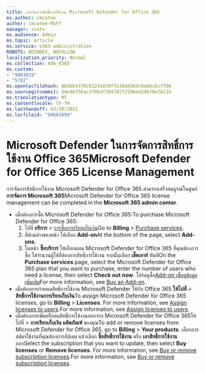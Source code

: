 ```yaml
---
title: การจัดการสิทธิ์การใช้งาน Microsoft Defender for Office 365
ms.author: cmcatee
author: cmcatee-MSFT
manager: scotv
ms.audience: Admin
ms.topic: article
ms.service: o365-administration
ROBOTS: NOINDEX, NOFOLLOW
localization_priority: Normal
ms.collection: Adm_O365
ms.custom:
- "9003019"
- "5782"
ms.openlocfilehash: 8bd6b4378c81241839ffe39dd36dc0a66c5c7f06
ms.sourcegitcommit: dde46756ac370b3f384702f259bed1dbf8e7611b
ms.translationtype: MT
ms.contentlocale: th-TH
ms.lasthandoff: 03/10/2021
ms.locfileid: "50601699"
---
```

# <a name="microsoft-defender-for-office-365-license-management"></a><span data-ttu-id="6a856-102">Microsoft Defender ในการจัดการสิทธิ์การใช้งาน Office 365</span><span class="sxs-lookup"><span data-stu-id="6a856-102">Microsoft Defender for Office 365 License Management</span></span>

<span data-ttu-id="6a856-103">การจัดการสิทธิ์การใช้งาน Microsoft Defender for Office 365 สามารถเสร็จสมบูรณ์ในศูนย์ **การจัดการ Microsoft 365**</span><span class="sxs-lookup"><span data-stu-id="6a856-103">Microsoft Defender for Office 365 license management can be completed in the  **Microsoft 365 admin center**.</span></span>

- <span data-ttu-id="6a856-104">เมื่อต้องการซื้อ Microsoft Defender for Office 365:</span><span class="sxs-lookup"><span data-stu-id="6a856-104">To purchase Microsoft Defender for Office 365:</span></span>
    1. <span data-ttu-id="6a856-105">ไปที่ **บริการ**  >  [การซื้อการเรียกเก็บเงิน](https://go.microsoft.com/fwlink/p/?linkid=868433)</span><span class="sxs-lookup"><span data-stu-id="6a856-105">Go to **Billing** > [Purchase services](https://go.microsoft.com/fwlink/p/?linkid=868433).</span></span>
    2. <span data-ttu-id="6a856-106">ที่ด้านล่างของหน้า ให้เลือก **Add-on**</span><span class="sxs-lookup"><span data-stu-id="6a856-106">At the bottom of the page, select **Add-ons**.</span></span>
    3. <span data-ttu-id="6a856-107">ในหน้า **ซื้อบริการ** ให้เลือกแผน Microsoft Defender for Office 365 ที่คุณต้องการซื้อ ใส่จํานวนผู้ใช้ที่ต้องการสิทธิ์การใช้งาน จากนั้นเลือก **เช็คเอาท์** ทันที</span><span class="sxs-lookup"><span data-stu-id="6a856-107">On the **Purchase services** page, select the Microsoft Defender for Office 365 plan that you want to purchase, enter the number of users who need a license, then select **Check out now**.</span></span> <span data-ttu-id="6a856-108">โปรดดูซื้อ[Add-on เพื่อดูข้อมูลเพิ่มเติม](https://docs.microsoft.com/microsoft-365/commerce/buy-or-edit-an-add-on)</span><span class="sxs-lookup"><span data-stu-id="6a856-108">For more information, see [Buy an Add-on](https://docs.microsoft.com/microsoft-365/commerce/buy-or-edit-an-add-on).</span></span>
- <span data-ttu-id="6a856-109">เมื่อต้องการกําหนดสิทธิ์การใช้งาน Microsoft Defender ให้กับ Office 365 **ให้ไปที่**  >  **สิทธิ์การใช้งานการเรียกเก็บเงิน**</span><span class="sxs-lookup"><span data-stu-id="6a856-109">To assign Microsoft Defender for Office 365 licenses, go to **Billing** > **Licenses**.</span></span> <span data-ttu-id="6a856-110">For more information, see [Assign licenses to users](https://docs.microsoft.com/microsoft-365/admin/manage/assign-licenses-to-users).</span><span class="sxs-lookup"><span data-stu-id="6a856-110">For more information, see [Assign licenses to users](https://docs.microsoft.com/microsoft-365/admin/manage/assign-licenses-to-users).</span></span>
- <span data-ttu-id="6a856-111">เมื่อต้องการเพิ่มหรือลบสิทธิ์การใช้งานออกจาก Microsoft Defender for Office 365ให้ไปที่  >  **การเรียกเก็บเงิน ผลิตภัณฑ์** ของคุณ</span><span class="sxs-lookup"><span data-stu-id="6a856-111">To add or remove licenses from Microsoft Defender for Office 365, go to **Billing** > **Your products**.</span></span> <span data-ttu-id="6a856-112">เลือกการสมัครใช้งานที่คุณต้องการอัปเดต แล้วเลือก **ซื้อสิทธิ์การใช้งาน** หรือ **เอาสิทธิ์การใช้งาน** ออก</span><span class="sxs-lookup"><span data-stu-id="6a856-112">Select the subscription that you want to update, then select **Buy licenses** or **Remove licenses**.</span></span> <span data-ttu-id="6a856-113">For more information, see [Buy or remove subscription licenses](https://docs.microsoft.com/microsoft-365/commerce/licenses/buy-licenses).</span><span class="sxs-lookup"><span data-stu-id="6a856-113">For more information, see [Buy or remove subscription licenses](https://docs.microsoft.com/microsoft-365/commerce/licenses/buy-licenses).</span></span>